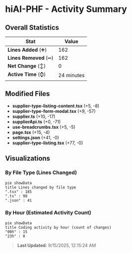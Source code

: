 # hiAI-PHF - Activity Summary 

## Overall Statistics

| Stat                   | Value                                                             |
| ---------------------- | ----------------------------------------------------------------- |
| **Lines Added** (➕)   | 162                                          |
| **Lines Removed** (➖) | 162                                        |
| **Net Change** (↕)    | 0                |
| **Active Time** (⌚)   | 24 minutes |


## Modified Files
- **supplier-type-listing-content.tsx** (+5, -8)
- **supplier-type-form-modal.tsx** (+9, -57)
- **supplier.ts** (+10, -17)
- **supplierApi.ts** (+0, -71)
- **use-breadcrumbs.tsx** (+5, -5)
- **page.tsx** (+15, -4)
- **settings.json** (+41, -0)
- **supplier-type-listing.tsx** (+77, -0)

## Visualizations

### By File Type (Lines Changed)

```mermaid
pie showData
title Lines changed by file type
".tsx" : 185
".ts" : 98
".json" : 41
```

### By Hour (Estimated Activity Count)

```mermaid
pie showData
title Coding activity by hour (count of changes)
"00h" : 15
"23h" : 8
```


> **Last Updated:** 9/15/2025, 12:15:24 AM